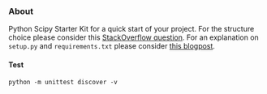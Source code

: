 ### About

Python Scipy Starter Kit for a quick start of your project. For the structure choice please consider this [StackOverflow question](https://stackoverflow.com/questions/193161/what-is-the-best-project-structure-for-a-python-application). For an explanation on `setup.py` and `requirements.txt` please consider [this blogpost](https://caremad.io/posts/2013/07/setup-vs-requirement/).

#### Test

```
python -m unittest discover -v
```
